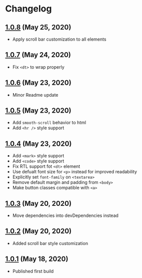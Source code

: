 # Changelog

## [1.0.8](https://github.com/elishaterada/feathercss/compare/v1.0.7...v1.0.8) (May 25, 2020)

- Apply scroll bar customization to all elements


## [1.0.7](https://github.com/elishaterada/feathercss/compare/v1.0.6...v1.0.7) (May 24, 2020)

- Fix ```<dt>``` to wrap properly


## [1.0.6](https://github.com/elishaterada/feathercss/compare/v1.0.5...v1.0.6) (May 23, 2020)

- Minor Readme update


## [1.0.5](https://github.com/elishaterada/feathercss/compare/v1.0.4...v1.0.5) (May 23, 2020)

- Add ```smooth-scroll``` behavior to html
- Add ```<hr />``` style support


## [1.0.4](https://github.com/elishaterada/feathercss/compare/v1.0.3...v1.0.4) (May 23, 2020)

- Add ```<mark>``` style support
- Add ```<code>``` style support
- Fix RTL support fot ```<dt>``` element
- Use defualt font size for ```<p>``` instead for improved readability
- Explicitly set ```font-family``` on ```<textarea>```
- Remove default margin and padding from ```<body>```
- Make button classes compatible with ```<a>```


## [1.0.3](https://github.com/elishaterada/feathercss/compare/v1.0.2...v1.0.3) (May 20, 2020)
- Move dependencies into devDependencies instead


## [1.0.2](https://github.com/elishaterada/feathercss/compare/v1.0.1...v1.0.2) (May 20, 2020)
- Added scroll bar style customization


## [1.0.1](https://github.com/elishaterada/feathercss/compare/v1.0.0...v1.0.1) (May 18, 2020)
- Published first build
